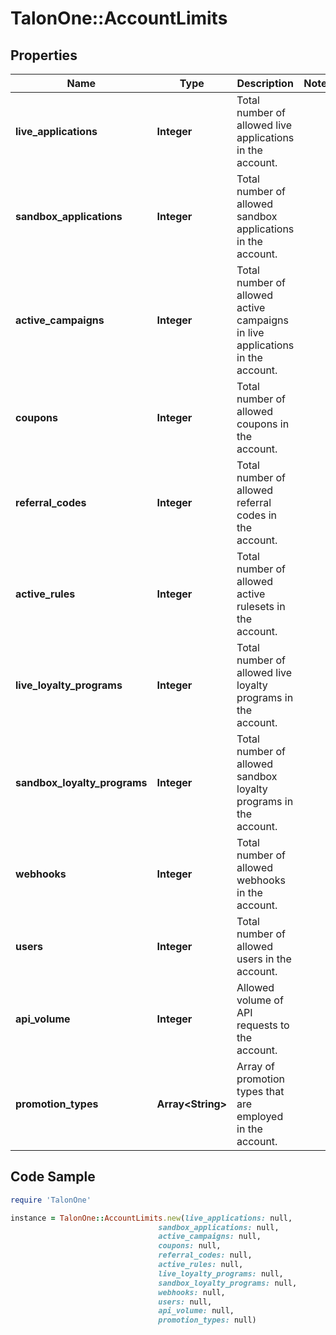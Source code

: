 # TalonOne::AccountLimits

## Properties

Name | Type | Description | Notes
------------ | ------------- | ------------- | -------------
**live_applications** | **Integer** | Total number of allowed live applications in the account. | 
**sandbox_applications** | **Integer** | Total number of allowed sandbox applications in the account. | 
**active_campaigns** | **Integer** | Total number of allowed active campaigns in live applications in the account. | 
**coupons** | **Integer** | Total number of allowed coupons in the account. | 
**referral_codes** | **Integer** | Total number of allowed referral codes in the account. | 
**active_rules** | **Integer** | Total number of allowed active rulesets in the account. | 
**live_loyalty_programs** | **Integer** | Total number of allowed live loyalty programs in the account. | 
**sandbox_loyalty_programs** | **Integer** | Total number of allowed sandbox loyalty programs in the account. | 
**webhooks** | **Integer** | Total number of allowed webhooks in the account. | 
**users** | **Integer** | Total number of allowed users in the account. | 
**api_volume** | **Integer** | Allowed volume of API requests to the account. | 
**promotion_types** | **Array&lt;String&gt;** | Array of promotion types that are employed in the account. | 

## Code Sample

```ruby
require 'TalonOne'

instance = TalonOne::AccountLimits.new(live_applications: null,
                                 sandbox_applications: null,
                                 active_campaigns: null,
                                 coupons: null,
                                 referral_codes: null,
                                 active_rules: null,
                                 live_loyalty_programs: null,
                                 sandbox_loyalty_programs: null,
                                 webhooks: null,
                                 users: null,
                                 api_volume: null,
                                 promotion_types: null)
```


